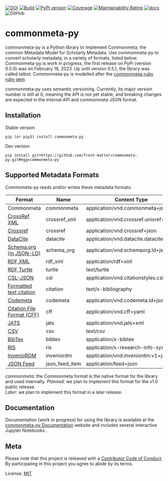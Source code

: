 [![DOI](https://zenodo.org/badge/570526578.svg)](https://zenodo.org/doi/10.5281/zenodo.8340374)
[![Build](https://github.com/front-matter/commonmeta-py/actions/workflows/build.yml/badge.svg)](https://github.com/front-matter/commonmeta-py/actions/workflows/build.yml)
[![PyPI version](https://img.shields.io/pypi/v/commonmeta-py.svg)](https://pypi.org/project/commonmeta-py/)
[![Coverage](https://sonarcloud.io/api/project_badges/measure?project=front-matter_commonmeta-py&metric=coverage)](https://sonarcloud.io/summary/new_code?id=front-matter_commonmeta-py)
[![Maintainability Rating](https://sonarcloud.io/api/project_badges/measure?project=front-matter_commonmeta-py&metric=sqale_rating)](https://sonarcloud.io/summary/new_code?id=front-matter_commonmeta-py)
[![docs](https://img.shields.io/badge/docs-passing-blue)](https://python.commonmeta.org)
![GitHub](https://img.shields.io/github/license/front-matter/commonmeta-py?logo=MIT)

# commonmeta-py

commonmeta-py is a Python library to implement Commonmeta, the common Metadata Model for Scholarly Metadata. Use commonmeta-py to convert scholarly metadata, in a variety of formats, listed below. Commonmeta-py is work in progress, the first release on PyPi (version 0.5.0) was on February 16, 2023. Up until version 0.5.1, the library was called talbot. Commonmeta-py is modelled after the [commonmeta-ruby ruby gem](https://github.com/front-matter/commonmeta-ruby).

commonmeta-py uses semantic versioning. Currently, its major version number is still at 0, meaning the API is not yet stable, and breaking changes are expected in the internal API and commonmeta JSON format.

## Installation

Stable version

    pip (or pip3) install commonmeta-py

Dev version

    pip install git+https://github.com/front-matter/commonmeta-py.git#egg=commonmeta-py

## Supported Metadata Formats

Commometa-py reads and/or writes these metadata formats:

| Format                                                                                           | Name          | Content Type                           | Read    | Write   |
| ------------------------------------------------------------------------------------------------ | ------------- | -------------------------------------- | ------- | ------- |
| Commonmeta  | commonmeta    | application/vnd.commonmeta+json        | yes     | yes     |
| [CrossRef XML](https://www.crossref.org/schema/documentation/unixref1.1/unixref1.1.html) | crossref_xml      | application/vnd.crossref.unixref+xml   | yes | yes |
| [Crossref](https://api.crossref.org)                                                             | crossref | application/vnd.crossref+json          | yes     | n/a     |
| [DataCite](https://api.datacite.org/)                                                            | datacite | application/vnd.datacite.datacite+json | yes     | yes |
| [Schema.org (in JSON-LD)](http://schema.org/)                                                    | schema_org    | application/vnd.schemaorg.ld+json      | yes     | yes     |
| [RDF XML](http://www.w3.org/TR/rdf-syntax-grammar/)                                              | rdf_xml       | application/rdf+xml                    | no      | later   |
| [RDF Turtle](http://www.w3.org/TeamSubmission/turtle/)                                           | turtle        | text/turtle                            | no      | later   |
| [CSL-JSON](https://citationstyles.org/)                                                     | csl      | application/vnd.citationstyles.csl+json | yes | yes     |
| [Formatted text citation](https://citationstyles.org/)                                           | citation      | text/x-bibliography                    | n/a     | yes     |
| [Codemeta](https://codemeta.github.io/)                                                          | codemeta      | application/vnd.codemeta.ld+json       | yes | later |
| [Citation File Format (CFF)](https://citation-file-format.github.io/)                            | cff           | application/vnd.cff+yaml               | yes | later |
| [JATS](https://jats.nlm.nih.gov/)                                                                | jats          | application/vnd.jats+xml               | later   | later   |
| [CSV](ttps://en.wikipedia.org/wiki/Comma-separated_values)                                       | csv           | text/csv                               | no      | later   |
| [BibTex](http://en.wikipedia.org/wiki/BibTeX)                                                    | bibtex        | application/x-bibtex                   | later | yes     |
| [RIS](http://en.wikipedia.org/wiki/RIS_(file_format))                                            | ris           | application/x-research-info-systems    | yes   | yes     |
| [InvenioRDM](https://inveniordm.docs.cern.ch/reference/metadata/)                                | inveniordm    | application/vnd.inveniordm.v1+json     | yes   | yes     |
| [JSON Feed](https://www.jsonfeed.org/)                                                           | json_feed_item     | application/feed+json    | yes | later     |

_commonmeta_: the Commonmeta format is the native format for the library and used internally.
_Planned_: we plan to implement this format for the v1.0 public release.  
_Later_: we plan to implement this format in a later release.

## Documentation

Documentation (work in progress) for using the library is available at the [commonmeta-py Documentation](https://python.commonmeta.org/) website and includes several interactive Jupyter Notebooks .

## Meta

Please note that this project is released with a [Contributor Code of Conduct](https://github.com/front-matter/commonmeta-py/blob/main/CODE_OF_CONDUCT.md). By participating in this project you agree to abide by its terms.  

License: [MIT](https://github.com/front-matter/commonmeta-py/blob/main/LICENSE)

